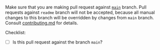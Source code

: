 Make sure that you are making pull request against [`main`](https://github.com/KotlinBy/awesome-kotlin/tree/main) branch. Pull requests against `readme` branch will not be accepted, because all manual changes to this branch will be overridden by changes from `main` branch. Consult [contributing.md](https://github.com/KotlinBy/awesome-kotlin/blob/main/.github/contributing.md) for details.

Checklist: 

- [ ] Is this pull request against the branch `main`?
